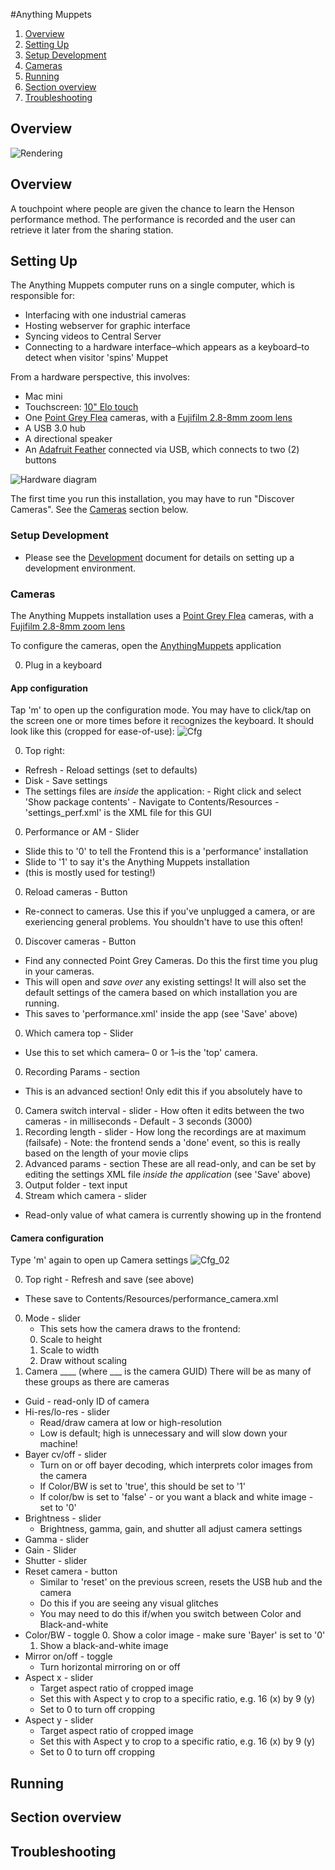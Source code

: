 #Anything Muppets

1. [Overview](#overview)
1. [Setting Up](#setting-up)
 1. [Setup Development](#setup-Development)
 1. [Cameras](#cameras)
1. [Running](#running)
1. [Section overview](#section-overview)
1. [Troubleshooting](#troubleshooting)


## Overview

![Rendering](screenshots/render_am.png)

## Overview
A touchpoint where people are given the chance to learn the Henson performance method. The performance is recorded and the user can retrieve it later from the sharing station. 

## Setting Up
The Anything Muppets computer runs on a single computer, which is responsible for:
 * Interfacing with one industrial cameras
 * Hosting webserver for graphic interface
 * Syncing videos to Central Server
 * Connecting to a hardware interface–which appears as a keyboard–to detect when visitor 'spins' Muppet

From a hardware perspective, this involves:
* Mac mini
* Touchscreen: [10" Elo touch](http://www.elotouch.com/Products/LCDs/1093L/)
* One [Point Grey Flea](https://www.ptgrey.com/flea3-32-mp-color-usb3-vision-sony-imx036-camera) cameras, with a [Fujifilm 2.8-8mm zoom lens](https://www.ptgrey.com/fujinon-yv28x28sa-2-hd-vari-focal-lens-3) 
* A USB 3.0 hub
* A directional speaker
* An [Adafruit Feather](https://www.adafruit.com/product/2771) connected via USB, which connects to two (2) buttons

![Hardware diagram](screenshots/am_hardware.png)

The first time you run this installation, you may have to run "Discover Cameras". See the [Cameras](#cameras) section below.

### Setup Development
* Please see the [Development](Development.md) document for details on setting up a development environment.
 
### Cameras
The Anything Muppets installation uses a [Point Grey Flea](https://www.ptgrey.com/flea3-32-mp-color-usb3-vision-sony-imx036-camera) cameras, with a [Fujifilm 2.8-8mm zoom lens](https://www.ptgrey.com/fujinon-yv28x28sa-2-hd-vari-focal-lens-3)

To configure the cameras, open the [AnythingMuppets](Frontend/bin/AnythingMuppets.app) application

0. Plug in a keyboard

#### App configuration
Tap 'm' to open up the configuration mode. You may have to click/tap on the screen one or more times before it recognizes the keyboard. It should look like this (cropped for ease-of-use):
![Cfg](screenshots/performance/p_cfg_01.png)

0. Top right:
  - Refresh - Reload settings (set to defaults)
  - Disk - Save settings
   - The settings files are _inside_ the application: 
    - Right click and select 'Show package contents'
    - Navigate to Contents/Resources
    - 'settings_perf.xml' is the XML file for this GUI
0. Performance or AM - Slider
  - Slide this to '0' to tell the Frontend this is a 'performance' installation
  - Slide to '1' to say it's the Anything Muppets installation
  - (this is mostly used for testing!)
0. Reload cameras - Button
  - Re-connect to cameras. Use this if you've unplugged a camera, or are exeriencing general problems. You shouldn't have to use this often!
0. Discover cameras - Button
  - Find any connected Point Grey Cameras. Do this the first time you plug in your cameras.
  - This will open and _save over_ any existing settings! It will also set the default settings of the camera based on which installation you are running.
  - This saves to 'performance.xml' inside the app (see 'Save' above)
0. Which camera top - Slider
  - Use this to set which camera– 0 or 1–is the 'top' camera. 
0. Recording Params - section
  - This is an advanced section! Only edit this if you absolutely have to
   0. Camera switch interval - slider
    - How often it edits between the two cameras - in milliseconds
    - Default - 3 seconds (3000)
   1. Recording length - slider
    - How long the recordings are at maximum (failsafe)
    - Note: the frontend sends a 'done' event, so this is really based on the length of your movie clips
0. Advanced params - section
These are all read-only, and can be set by editing the settings XML file _inside the application_ (see 'Save' above)
  0. Output folder - text input
  0. Stream which camera - slider
   - Read-only value of what camera is currently showing up in the frontend

#### Camera configuration
Type 'm' again to open up Camera settings
![Cfg_02](screenshots/performance/p_cfg_02.png)

0. Top right - Refresh and save (see above)
  - These save to Contents/Resources/performance_camera.xml
0. Mode - slider
   - This sets how the camera draws to the frontend:
    0. Scale to height
    1. Scale to width
    2. Draw without scaling
1. Camera ____ (where ___ is the camera GUID)
There will be as many of these groups as there are cameras

  - Guid - read-only ID of camera
  - Hi-res/lo-res - slider
    - Read/draw camera at low or high-resolution
    - Low is default; high is unnecessary and will slow down your machine!
  - Bayer cv/off - slider
    - Turn on or off bayer decoding, which interprets color images from the camera
    - If Color/BW is set to 'true', this should be set to '1'
    - If color/bw is set to 'false' - or you want a black and white image - set to '0'
  - Brightness - slider
    - Brightness, gamma, gain, and shutter all adjust camera settings
  - Gamma - slider
  - Gain - Slider
  - Shutter - slider
  - Reset camera - button
    - Similar to 'reset' on the previous screen, resets the USB hub and the camera
    - Do this if you are seeing any visual glitches
    - You may need to do this if/when you switch between Color and Black-and-white
  - Color/BW - toggle
    0. Show a color image - make sure 'Bayer' is set to '0' 
    1. Show a black-and-white image
  - Mirror on/off - toggle
    - Turn horizontal mirroring on or off
  - Aspect x - slider
    - Target aspect ratio of cropped image
    - Set this with Aspect y to crop to a specific ratio, e.g. 16 (x) by 9 (y)
    - Set to 0 to turn off cropping
  - Aspect y - slider
    - Target aspect ratio of cropped image
    - Set this with Aspect y to crop to a specific ratio, e.g. 16 (x) by 9 (y)
    - Set to 0 to turn off cropping

## Running

## Section overview

## Troubleshooting
